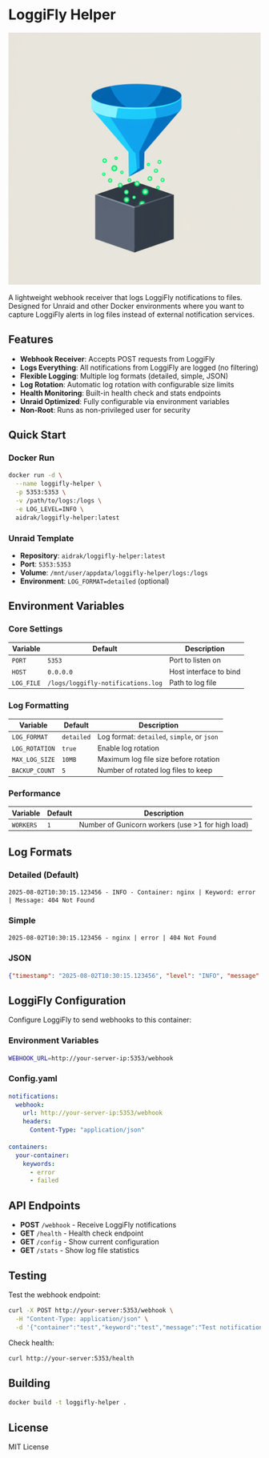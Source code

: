 # LoggiFly Helper

![LoggiFly Helper](icon.png)

A lightweight webhook receiver that logs LoggiFly notifications to files. Designed for Unraid and other Docker environments where you want to capture LoggiFly alerts in log files instead of external notification services.

## Features

- **Webhook Receiver**: Accepts POST requests from LoggiFly
- **Logs Everything**: All notifications from LoggiFly are logged (no filtering)
- **Flexible Logging**: Multiple log formats (detailed, simple, JSON)
- **Log Rotation**: Automatic log rotation with configurable size limits
- **Health Monitoring**: Built-in health check and stats endpoints
- **Unraid Optimized**: Fully configurable via environment variables
- **Non-Root**: Runs as non-privileged user for security

## Quick Start

### Docker Run
```bash
docker run -d \
  --name loggifly-helper \
  -p 5353:5353 \
  -v /path/to/logs:/logs \
  -e LOG_LEVEL=INFO \
  aidrak/loggifly-helper:latest
```

### Unraid Template
- **Repository**: `aidrak/loggifly-helper:latest`
- **Port**: `5353:5353`
- **Volume**: `/mnt/user/appdata/loggifly-helper/logs:/logs`
- **Environment**: `LOG_FORMAT=detailed` (optional)

## Environment Variables

### Core Settings
| Variable | Default | Description |
|----------|---------|-------------|
| `PORT` | `5353` | Port to listen on |
| `HOST` | `0.0.0.0` | Host interface to bind |
| `LOG_FILE` | `/logs/loggifly-notifications.log` | Path to log file |

### Log Formatting
| Variable | Default | Description |
|----------|---------|-------------|
| `LOG_FORMAT` | `detailed` | Log format: `detailed`, `simple`, or `json` |
| `LOG_ROTATION` | `true` | Enable log rotation |
| `MAX_LOG_SIZE` | `10MB` | Maximum log file size before rotation |
| `BACKUP_COUNT` | `5` | Number of rotated log files to keep |

### Performance
| Variable | Default | Description |
|----------|---------|-------------|
| `WORKERS` | `1` | Number of Gunicorn workers (use >1 for high load) |

## Log Formats

### Detailed (Default)
```
2025-08-02T10:30:15.123456 - INFO - Container: nginx | Keyword: error | Message: 404 Not Found
```

### Simple
```
2025-08-02T10:30:15.123456 - nginx | error | 404 Not Found
```

### JSON
```json
{"timestamp": "2025-08-02T10:30:15.123456", "level": "INFO", "message": {"timestamp": "2025-08-02T10:30:15.123456", "container": "nginx", "keyword": "error", "message": "404 Not Found", "raw_data": {...}}}
```

## LoggiFly Configuration

Configure LoggiFly to send webhooks to this container:

### Environment Variables
```bash
WEBHOOK_URL=http://your-server-ip:5353/webhook
```

### Config.yaml
```yaml
notifications:
  webhook:
    url: http://your-server-ip:5353/webhook
    headers:
      Content-Type: "application/json"

containers:
  your-container:
    keywords:
      - error
      - failed
```

## API Endpoints

- **POST** `/webhook` - Receive LoggiFly notifications
- **GET** `/health` - Health check endpoint
- **GET** `/config` - Show current configuration
- **GET** `/stats` - Show log file statistics

## Testing

Test the webhook endpoint:
```bash
curl -X POST http://your-server:5353/webhook \
  -H "Content-Type: application/json" \
  -d '{"container":"test","keyword":"test","message":"Test notification"}'
```

Check health:
```bash
curl http://your-server:5353/health
```

## Building

```bash
docker build -t loggifly-helper .
```

## License

MIT License